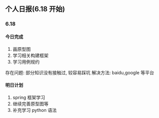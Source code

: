 ## 个人日报(6.18 开始)

### 6.18

#### 今日完成

1. 画原型图
2. 学习相关构建框架
3. 学习用例规约

存在问题:
部分知识没有接触过, 较容易踩坑
解决方法:
baidu,google 等平台

#### 明日计划

1. spring 框架学习
2. 继续完善原型图等
3. 补充学习 python 语法

